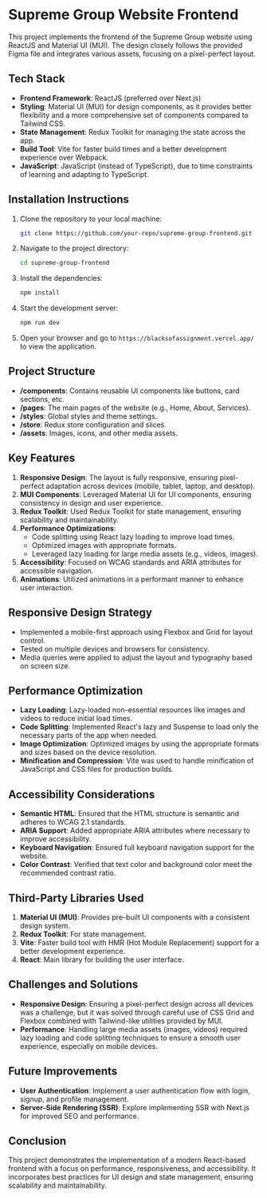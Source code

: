 # Supreme Group Website Frontend

This project implements the frontend of the Supreme Group website using ReactJS and Material UI (MUI). The design closely follows the provided Figma file and integrates various assets, focusing on a pixel-perfect layout.

## Tech Stack

- **Frontend Framework**: ReactJS (preferred over Next.js)
- **Styling**: Material UI (MUI) for design components, as it provides better flexibility and a more comprehensive set of components compared to Tailwind CSS.
- **State Management**: Redux Toolkit for managing the state across the app.
- **Build Tool**: Vite for faster build times and a better development experience over Webpack.
- **JavaScript**: JavaScript (instead of TypeScript), due to time constraints of learning and adapting to TypeScript.

## Installation Instructions

1. Clone the repository to your local machine:
    ```bash
    git clone https://github.com/your-repo/supreme-group-frontend.git
    ```

2. Navigate to the project directory:
    ```bash
    cd supreme-group-frontend
    ```

3. Install the dependencies:
    ```bash
    npm install
    ```

4. Start the development server:
    ```bash
    npm run dev
    ```

5. Open your browser and go to `https://blacksofassignment.vercel.app/` to view the application.

## Project Structure

- **/components**: Contains reusable UI components like buttons, card sections, etc.
- **/pages**: The main pages of the website (e.g., Home, About, Services).
- **/styles**: Global styles and theme settings.
- **/store**: Redux store configuration and slices.
- **/assets**: Images, icons, and other media assets.

## Key Features

1. **Responsive Design**: The layout is fully responsive, ensuring pixel-perfect adaptation across devices (mobile, tablet, laptop, and desktop).
2. **MUI Components**: Leveraged Material UI for UI components, ensuring consistency in design and user experience.
3. **Redux Toolkit**: Used Redux Toolkit for state management, ensuring scalability and maintainability.
4. **Performance Optimizations**:
    - Code splitting using React lazy loading to improve load times.
    - Optimized images with appropriate formats.
    - Leveraged lazy loading for large media assets (e.g., videos, images).
5. **Accessibility**: Focused on WCAG standards and ARIA attributes for accessible navigation.
6. **Animations**: Utilized animations in a performant manner to enhance user interaction.

## Responsive Design Strategy

- Implemented a mobile-first approach using Flexbox and Grid for layout control.
- Tested on multiple devices and browsers for consistency.
- Media queries were applied to adjust the layout and typography based on screen size.

## Performance Optimization

- **Lazy Loading**: Lazy-loaded non-essential resources like images and videos to reduce initial load times.
- **Code Splitting**: Implemented React's lazy and Suspense to load only the necessary parts of the app when needed.
- **Image Optimization**: Optimized images by using the appropriate formats and sizes based on the device resolution.
- **Minification and Compression**: Vite was used to handle minification of JavaScript and CSS files for production builds.

## Accessibility Considerations

- **Semantic HTML**: Ensured that the HTML structure is semantic and adheres to WCAG 2.1 standards.
- **ARIA Support**: Added appropriate ARIA attributes where necessary to improve accessibility.
- **Keyboard Navigation**: Ensured full keyboard navigation support for the website.
- **Color Contrast**: Verified that text color and background color meet the recommended contrast ratio.

## Third-Party Libraries Used

1. **Material UI (MUI)**: Provides pre-built UI components with a consistent design system.
2. **Redux Toolkit**: For state management.
3. **Vite**: Faster build tool with HMR (Hot Module Replacement) support for a better development experience.
4. **React**: Main library for building the user interface.

## Challenges and Solutions

- **Responsive Design**: Ensuring a pixel-perfect design across all devices was a challenge, but it was solved through careful use of CSS Grid and Flexbox combined with Tailwind-like utilities provided by MUI.
- **Performance**: Handling large media assets (images, videos) required lazy loading and code splitting techniques to ensure a smooth user experience, especially on mobile devices.

## Future Improvements

- **User Authentication**: Implement a user authentication flow with login, signup, and profile management.
- **Server-Side Rendering (SSR)**: Explore implementing SSR with Next.js for improved SEO and performance.

## Conclusion

This project demonstrates the implementation of a modern React-based frontend with a focus on performance, responsiveness, and accessibility. It incorporates best practices for UI design and state management, ensuring scalability and maintainability.
